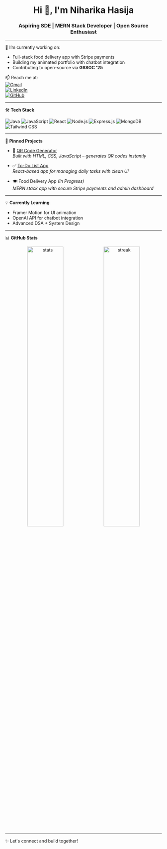 <h1 align="center">Hi 👋, I'm Niharika Hasija</h1>
<h3 align="center">Aspiring SDE | MERN Stack Developer | Open Source Enthusiast</h3>

---

🌱 I’m currently working on:  
- Full-stack food delivery app with Stripe payments  
- Building my animated portfolio with chatbot integration  
- Contributing to open-source via **GSSOC '25**

📫 Reach me at:  
[![Gmail](https://img.shields.io/badge/-niharikahasija975@gmail.com-c14438?style=flat&logo=Gmail&logoColor=white)](mailto:niharikahasija975@gmail.com)  
[![LinkedIn](https://img.shields.io/badge/-LinkedIn-blue?style=flat&logo=linkedin&logoColor=white)](https://linkedin.com/in/niharika-hasija-679137249)  
[![GitHub](https://img.shields.io/badge/-GitHub-181717?style=flat&logo=github&logoColor=white)](https://github.com/niharika1112)

---

🛠️ **Tech Stack**

![Java](https://img.shields.io/badge/Java-ED8B00?style=flat&logo=java&logoColor=white)
![JavaScript](https://img.shields.io/badge/JavaScript-F7DF1E?style=flat&logo=javascript&logoColor=black)
![React](https://img.shields.io/badge/React-20232A?style=flat&logo=react)
![Node.js](https://img.shields.io/badge/Node.js-339933?style=flat&logo=node-dot-js&logoColor=white)
![Express.js](https://img.shields.io/badge/Express.js-404D59?style=flat)
![MongoDB](https://img.shields.io/badge/MongoDB-4EA94B?style=flat&logo=mongodb&logoColor=white)
![Tailwind CSS](https://img.shields.io/badge/Tailwind_CSS-38B2AC?style=flat&logo=tailwind-css)

---

📌 **Pinned Projects**

- 🧾 [QR Code Generator](https://niharika1112.github.io/QR_generator/)  
  *Built with HTML, CSS, JavaScript – generates QR codes instantly*

- ✅ [To-Do List App](https://github.com/niharika1112)  
  *React-based app for managing daily tasks with clean UI*

- 🍽️ Food Delivery App *(In Progress)*  
  *MERN stack app with secure Stripe payments and admin dashboard*

---

💡 **Currently Learning**  
- Framer Motion for UI animation  
- OpenAI API for chatbot integration  
- Advanced DSA + System Design

---

📊 **GitHub Stats**

<p align="center">
  <img src="https://github-readme-stats.vercel.app/api?username=niharika1112&show_icons=true&theme=radical" alt="stats" width="48%" />
  <img src="https://github-readme-streak-stats.herokuapp.com?user=niharika1112&theme=radical" alt="streak" width="48%" />
</p>

---

✨ Let's connect and build together!

